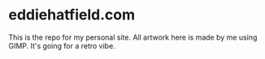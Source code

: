 # eddiehatfield.com
This is the repo for my personal site. All artwork here is made by me using GIMP. It's going for a retro vibe.